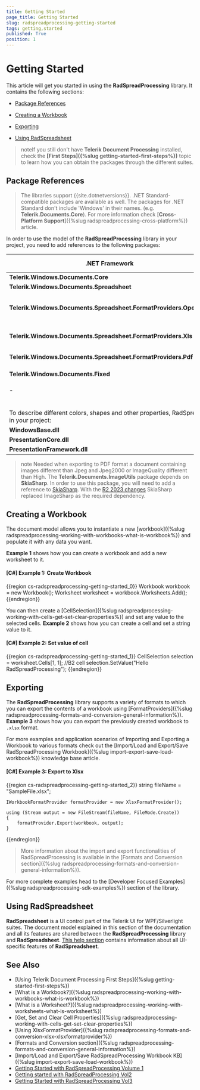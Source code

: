 ```yaml
---
title: Getting Started
page_title: Getting Started
slug: radspreadprocessing-getting-started
tags: getting,started
published: True
position: 1
---
```


# Getting Started


This article will get you started in using the __RadSpreadProcessing__ library. It contains the following sections:


* [Package References](#package-references)

* [Creating a Workbook](#creating-a-workbook)

* [Exporting](#exporting)

* [Using RadSpreadsheet](#using-radspreadsheet)

>noteIf you still don't have **Telerik Document Processing** installed, check the **[First Steps]({%slug getting-started-first-steps%})** topic to learn how you can obtain the packages through the different suites. 

## Package References

>The libraries support {{site.dotnetversions}}. .NET Standard-compatible packages are available as well. The packages for .NET Standard don't include 'Windows' in their names. (e.g. **Telerik.Documents.Core**). For more information check [**Cross-Platform Support**]({%slug radspreadprocessing-cross-platform%}) article.

In order to use the model of the __RadSpreadProcessing__ library in your project, you need to add references to the following packages:

<table>
<thead>
	<tr>
		<th>.NET Framework </th>
		<th>.NET Standard-compatible</th>
		<th>Additional information</th>
	</tr>
</thead>
<tbody>
	<tr>
		<td><b>Telerik.Windows.Documents.Core</b></td>
		<td><b>Telerik.Documents.Core</b></td>
		<td></td>
	</tr>
	<tr>
	    <td><b>Telerik.Windows.Documents.Spreadsheet</b></td>
		<td><b>Telerik.Documents.Spreadsheet</b></td>
		<td></td>
	</tr>
	<tr>
		<td><b>Telerik.Windows.Documents.Spreadsheet.FormatProviders.OpenXml</b></td>
		<td><b>Telerik.Documents.Spreadsheet.FormatProviders.OpenXml</b></td>
		<td>Required when importing/exporting from/to XLSX or CSV.</td>
	</tr>
		<tr>
		<td><b>Telerik.Windows.Documents.Spreadsheet.FormatProviders.Xls</b></td>
		<td><b>Telerik.Documents.Spreadsheet.FormatProviders.Xls</b></td>
		<td>Required when importing/exporting from/to XLS.</td>
	</tr>
	<tr>
	    <td><b>Telerik.Windows.Documents.Spreadsheet.FormatProviders.Pdf</b></td>
		<td><b>Telerik.Documents.Spreadsheet.FormatProviders.Pdf</b></td>
		<td>Required when exporting to PDF.</td>
	</tr>
	<tr>
	    <td><b>Telerik.Windows.Documents.Fixed</b></td>
		<td><b>Telerik.Documents.Fixed</b></td>
		<td>Required when exporting to PDF.</td>
	</tr>
	<tr>
	    <td><b>-</b></td>
		<td>	
			<b>Telerik.Documents.ImageUtils</b>
			<br><sub><i>This package is not available in UI for Xamarin.</i></sub>
		</td>
		<td>*</td>
	</tr>
	<tr>
	    <td colspan="3">&nbsp;</td>
	</tr>
	<tr>
        <td colspan="3">To describe different colors, shapes and other properties, RadSpreadProcessing depends on the listed below .NET assemblies, which you should also refer in your project:</td> 
    </tr>
    <tr>
	    <td><b>WindowsBase.dll</b></td>
		<td><b>-</b></td>
		<td></td>
	</tr>
	<tr>
	    <td><b>PresentationCore.dll</b></td>
		<td><b>-</b></td>
		<td></td>
	</tr>
	<tr>
	    <td><b>PresentationFramework.dll</b></td>
		<td><b>-</b></td>
		<td></td>
	</tr>
</tbody>
</table>

>note Needed when exporting to PDF format a document containing images different than Jpeg and Jpeg2000 or ImageQuality different than High. The **Telerik.Documents.ImageUtils** package depends on **SkiaSharp**. In order to use this package, you will need to add а reference to [SkiaSharp](https://www.nuget.org/packages/SkiaSharp/). With the [R2 2023 changes](https://docs.telerik.com/devtools/document-processing/libraries/radpdfprocessing/changes-and-backward-compatibility/backward-compatibility#whats-different-in-2023-r2) SkiaSharp replaced ImageSharp as the required dependency.

## Creating a Workbook

The document model allows you to instantiate a new [workbook]({%slug radspreadprocessing-working-with-workbooks-what-is-workbook%}) and populate it with any data you want.


__Example 1__ shows how you can create a workbook and add a new worksheet to it.


#### __[C#] Example 1: Create Workbook__

{{region cs-radspreadprocessing-getting-started_0}}
	Workbook workbook = new Workbook();
	Worksheet worksheet = workbook.Worksheets.Add();
{{endregion}}



You can then create a [CellSelection]({%slug radspreadprocessing-working-with-cells-get-set-clear-properties%}) and set any value to the selected cells. __Example 2__ shows how you can create a cell and set a string value to it.


#### __[C#] Example 2: Set value of cell__

{{region cs-radspreadprocessing-getting-started_1}}
	CellSelection selection = worksheet.Cells[1, 1]; //B2 cell
	selection.SetValue("Hello RadSpreadProcessing");
{{endregion}}



## Exporting

The __RadSpreadProcessing__ library supports a variety of formats to which you can export the contents of a workbook using [FormatProviders]({%slug radspreadprocessing-formats-and-conversion-general-information%}). __Example 3__ shows how you can export the previously created workbook to `.xlsx` format.

For more examples and application scenarios of Importing and Exporting a Workbook to various formats check out the [Import/Load and Export/Save RadSpreadProcessing Workbook]({%slug import-export-save-load-workbook%}) knowledge base article.


#### __[C#] Example 3: Export to Xlsx__

{{region cs-radspreadprocessing-getting-started_2}}
	string fileName = "SampleFile.xlsx";
	
	IWorkbookFormatProvider formatProvider = new XlsxFormatProvider();
	
	using (Stream output = new FileStream(fileName, FileMode.Create))
	{
	    formatProvider.Export(workbook, output);
	}
{{endregion}}

>More information about the import and export functionalities of RadSpreadProcessing is available in the [Formats and Conversion section]({%slug radspreadprocessing-formats-and-conversion-general-information%}).

For more complete examples head to the [Developer Focused Examples]({%slug radspreadprocessing-sdk-examples%}) section of the library.

## Using RadSpreadsheet

__RadSpreadsheet__ is a UI control part of the Telerik UI for WPF/Silverlight suites. The document model explained in this section of the documentation and all its features are shared between the __RadSpreadProcessing__ library and __RadSpreadsheet__. [This help section](http://docs.telerik.com/devtools/wpf/controls/radspreadsheet/overview.html) contains information about all UI-specific features of __RadSpreadsheet__.


## See Also

 * [Using Telerik Document Processing First Steps]({%slug getting-started-first-steps%})
 * [What is a Workbook?]({%slug radspreadprocessing-working-with-workbooks-what-is-workbook%})
 * [What is a Worksheet?]({%slug radspreadprocessing-working-with-worksheets-what-is-worksheet%})
 * [Get, Set and Clear Cell Properties]({%slug radspreadprocessing-working-with-cells-get-set-clear-properties%})
 * [Using XlsxFormatProvider]({%slug radspreadprocessing-formats-and-conversion-xlsx-xlsxformatprovider%})
 * [Formats and Conversion section]({%slug radspreadprocessing-formats-and-conversion-general-information%})
 * [Import/Load and Export/Save RadSpreadProcessing Workbook KB]({%slug import-export-save-load-workbook%})
 * [Getting Started with RadSpreadProcessing Volume 1](https://www.telerik.com/blogs/getting-started-with-radspreadprocessing-volume-1)
 * [Getting started with RadSpreadProcessing Vol2](https://www.telerik.com/blogs/getting-started-with-radspreadprocessing-vol2)
 * [Getting Started with RadSpreadProcessing Vol3](https://www.telerik.com/blogs/getting-started-with-radspreadprocessing-vol3)
